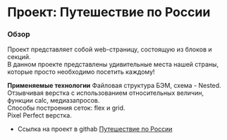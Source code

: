 # Проект: Путешествие по России

### Обзор
Проект представляет собой web-страницу, состоящую из блоков и секций.<br>
В данном проекте представлены удивительные места нашей страны, которые просто необходимо посетить каждому!

**Применяемые технологии**
Файловая структура БЭМ, схема - Nested.<br>
Отзывчивая верстка с использованием относительных величин, функции calc, медиазапросов.<br>
Способы построения сеток: flex и grid.<br>
Pixel Perfect верстка.

* Ссылка на проект в githab [Путешествие по России](https://dea2022.github.io/russian-travel/)

